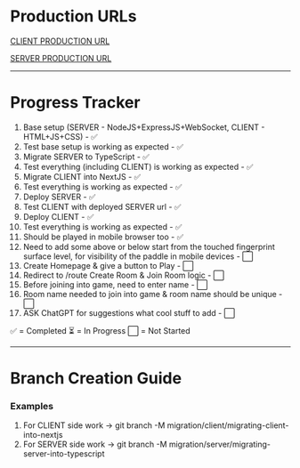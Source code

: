 # Production URLs

[CLIENT PRODUCTION URL](https://ping-pong-up.vercel.app/)

[SERVER PRODUCTION URL](wss://ping-pong.up.railway.app/)

---

# Progress Tracker

1. Base setup (SERVER - NodeJS+ExpressJS+WebSocket, CLIENT - HTML+JS+CSS) - ✅
2. Test base setup is working as expected - ✅
3. Migrate SERVER to TypeScript - ✅
4. Test everything (including CLIENT) is working as expected - ✅
5. Migrate CLIENT into NextJS - ✅
6. Test everything is working as expected - ✅
7. Deploy SERVER - ✅
8. Test CLIENT with deployed SERVER url - ✅
9. Deploy CLIENT - ✅
10. Test everything is working as expected - ✅
11. Should be played in mobile browser too - ✅
12. Need to add some above or below start from the touched fingerprint surface level, for visibility of the paddle in mobile devices - ⬜
13. Create Homepage & give a button to Play - ⬜
14. Redirect to /route Create Room & Join Room logic - ⬜
15. Before joining into game, need to enter name - ⬜
16. Room name needed to join into game & room name should be unique - ⬜
17. ASK ChatGPT for suggestions what cool stuff to add - ⬜

✅ = Completed
⏳ = In Progress
⬜ = Not Started

---

# Branch Creation Guide

### Examples

1. For CLIENT side work -> git branch -M migration/client/migrating-client-into-nextjs
2. For SERVER side work -> git branch -M migration/server/migrating-server-into-typescript
